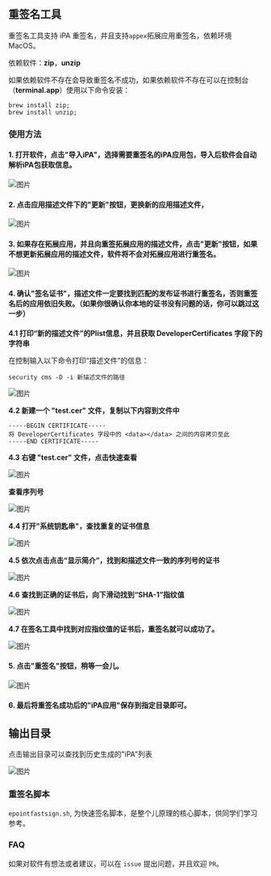 ## 重签名工具

重签名工具支持 iPA 重签名，并且支持```appex```拓展应用重签名，依赖环境 MacOS。

依赖软件：**zip**，**unzip**

如果依赖软件不存在会导致重签名不成功，如果依赖软件不存在可以在控制台（**terminal.app**）使用以下命令安装：

```
brew install zip;
brew install unzip;
```

### 使用方法

#### 1.  打开软件，点击"**导入iPA**"，选择需要重签名的iPA应用包，导入后软件会自动解析iPA包获取信息。

![图片](https://uploader.shimo.im/f/5qMI1zsLLgI0XXCT.png!thumbnail)


#### 2. 点击应用描述文件下的"**更新**"按钮，更换新的应用描述文件，

![图片](https://uploader.shimo.im/f/fg4aaSgD6mURSx8D.png!thumbnail)



#### 3.  如果存在拓展应用，并且向重签拓展应用的描述文件，点击"**更新**"按钮，如果不想更新拓展应用的描述文件，软件将不会对拓展应用进行重签名。

![图片](https://uploader.shimo.im/f/Vy1TFiZT5xwemCHN.png!thumbnail)

#### 4.  确认"签名证书"，描述文件一定要找到匹配的发布证书进行重签名，否则重签名后的应用依旧失败。（**如果你很确认你本地的证书没有问题的话，你可以跳过这一步**）

**4.1  打印“新的描述文件”的Plist信息，并且获取 DeveloperCertificates 字段下的字符串**

在控制输入以下命令打印“描述文件”的信息：


```
security cms -D -i 新描述文件的路径
```

![图片](https://uploader.shimo.im/f/uE1XojZrfucmskQJ.png!thumbnail)


**4.2 新建一个 "test.cer" 文件，复制以下内容到文件中**

```
-----BEGIN CERTIFICATE-----
将 DeveloperCertificates 字段中的 <data></data> 之间的内容拷贝至此
-----END CERTIFICATE-----
```

**4.3 右键 "test.cer" 文件，点击快速查看**

![图片](https://uploader.shimo.im/f/EMWpfjliHHULfsut.png!thumbnail)   

**查看序列号**

  ![图片](https://uploader.shimo.im/f/WH4eQnmZUfgvxv45.png!thumbnail)


**4.4 打开"系统钥匙串"，查找重复的证书信息**

![图片](https://uploader.shimo.im/f/eqEbM7P3z8sMlXIS.png!thumbnail)

**4.5 依次点击点击“显示简介”，找到和描述文件一致的序列号的证书**

![图片](https://uploader.shimo.im/f/6hrKtp7GeFg5G4jY.png!thumbnail)

**4.6 查找到正确的证书后，向下滑动找到“SHA-1”指纹值**

![图片](https://uploader.shimo.im/f/7sePtp5Gi50DiLlN.png!thumbnail)

**4.7 在签名工具中找到对应指纹值的证书后，重签名就可以成功了。**

![图片](https://uploader.shimo.im/f/9uYq6ogGLJkzQoLg.png!thumbnail)



#### 5.  点击"**重签名**"按钮，稍等一会儿。

![图片](https://uploader.shimo.im/f/01Wnd2vod3InpjK6.png!thumbnail)

  

#### 6. 最后将重签名成功后的"iPA应用"保存到指定目录即可。


## 输出目录

点击输出目录可以查找到历史生成的"iPA"列表

![图片](https://uploader.shimo.im/f/DDrzOoWc8lcJ1Zj4.png!thumbnail)



### 重签名脚本

```epointfastsign.sh```, 为快速签名脚本，是整个儿原理的核心脚本，供同学们学习参考。


### FAQ

如果对软件有想法或者建议，可以在 ```issue``` 提出问题，并且欢迎 ```PR```。